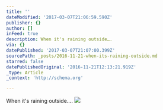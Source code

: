 ```yaml
---
title: ''
dateModified: '2017-03-07T21:06:59.590Z'
publisher: {}
author: []
inFeed: true
description: When it's raining outside….
via: {}
datePublished: '2017-03-07T21:07:00.399Z'
sourcePath: _posts/2016-11-21-when-its-raining-outside.md
starred: false
datePublishedOriginal: '2016-11-21T12:13:21.919Z'
_type: Article
_context: 'http://schema.org'

---
```

When it's raining outside....
![](https://the-grid-user-content.s3-us-west-2.amazonaws.com/6f643889-e5f2-4843-b220-5e34861d2ae7.jpg)